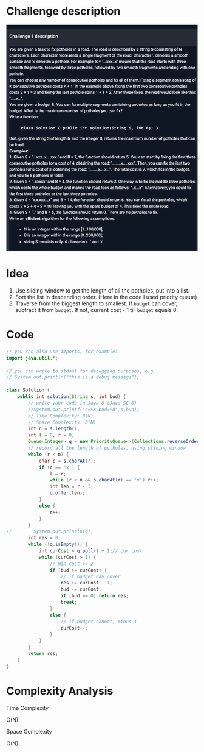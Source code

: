# Challenge description

![Question Description](../assets/MS-1.png)

# Idea

1.   Use sliding window to get the length of all the potholes, put into a list.
2.   Sort the list in descending order. (Here in the code I used priority queue)
3.   Traverse from the biggest length to smallest. If `budget` can cover, subtract it from `budget`. If not, current cost - 1 till `budget` equals 0.

# Code

```java
// you can also use imports, for example:
import java.util.*;

// you can write to stdout for debugging purposes, e.g.
// System.out.println("this is a debug message");

class Solution {
    public int solution(String s, int bud) {
        // write your code in Java 8 (Java SE 8)
        //System.out.printf("s=%s,bud=%d",s,bud);
        // Time Complexity: O(N)
        // Space Complexity: O(N)
        int n = s.length();
        int l = 0, r = 0;
        Queue<Integer> q = new PriorityQueue<>(Collections.reverseOrder());
        // record all the length of potholes, using sliding window
        while (r < n) {
            char c = s.charAt(r);
            if (c == 'x') {
                l = r;
                while (r < n && s.charAt(r) == 'x') r++;
                int len = r - l;
                q.offer(len);
            }
            else {
                r++;
            }
        }
//        System.out.println(q);
        int res = 0;
        while (!q.isEmpty()) {
            int curCost = q.poll() + 1;// cur cost
            while (curCost > 1) {
                // min cost >= 2
                if (bud >= curCost) {
                    // if budget can cover
                    res += curCost - 1;
                    bud -= curCost;
                    if (bud == 0) return res;
                    break;
                }
                else {
                    // if budget cannot, minus 1
                    curCost--;
                }
            }
        }
        return res;
    }
}
```

# Complexity Analysis

Time Complexity

O(N)

Space Complexity

O(N)